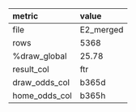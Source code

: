 | metric        | value     |
|:--------------|:----------|
| file          | E2_merged |
| rows          | 5368      |
| %draw_global  | 25.78     |
| result_col    | ftr       |
| draw_odds_col | b365d     |
| home_odds_col | b365h     |